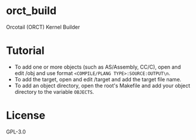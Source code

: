 # orct_build
Orcotail (ORCT) Kernel Builder 
# Tutorial
- To add one or more objects (such as AS/Assembly, CC/C), open and edit <DIRECTORY>/obj and use format `<COMPILE/PLANG TYPE>:SOURCE:OUTPUT\n`.
- To add the target, open and edit <DIRECTORY>/target and add the target file name.
- To add an object directory, open the root's Makefile and add your object directory to the variable `OBJECTS`.

# License
GPL-3.0
